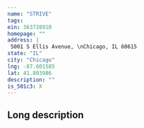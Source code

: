 ```yaml
---
name: "STRIVE"
tags:
ein: 363728910
homepage: ""
address: |
 5001 S Ellis Avenue, \nChicago, IL 60615
state: "IL"
city: "Chicago"
lng: -87.601585
lat: 41.803986
description: ""
is_501c3: X
---
```


## Long description


